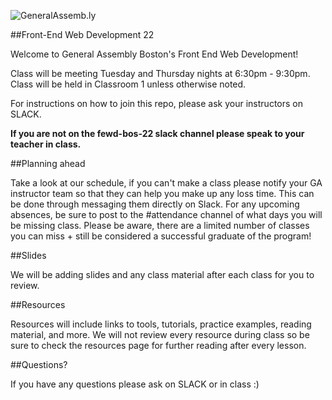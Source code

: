 ![GeneralAssemb.ly](https://github.com/generalassembly/ga-ruby-on-rails-for-devs/raw/master/images/ga.png "GeneralAssemb.ly")

##Front-End Web Development 22

Welcome to General Assembly Boston's Front End Web Development!

Class will be meeting Tuesday and Thursday nights at 6:30pm - 9:30pm.  Class will be held in Classroom 1 unless otherwise noted.

For instructions on how to join this repo, please ask your instructors on SLACK.

__If you are not on the fewd-bos-22 slack channel please speak to your teacher in class.__

##Planning ahead

Take a look at our schedule, if you can't make a class please notify your GA instructor team so that they can help you make up any loss time.  This can be done through messaging them directly on Slack.  For any upcoming absences, be sure to post to the #attendance channel of what days you will be missing class.  Please be aware, there are a limited number of classes you can miss + still be considered a successful graduate of the program!


##Slides

We will be adding slides and any class material after each class for you to review.

##Resources

Resources will include links to tools, tutorials, practice examples, reading material, and more.  We will not review every resource during class so be sure to check the resources page for further reading after every lesson.


##Questions?

If you have any questions please ask on SLACK or in class :)


